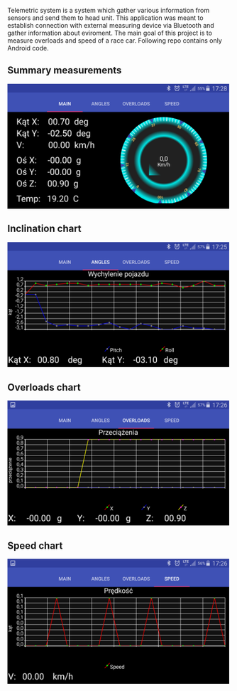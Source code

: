 Telemetric system is a system which gather various information from sensors and send them to head unit.
This application was meant to establish connection with external measuring device via Bluetooth and gather information about eviroment. The main goal of this project is to measure overloads and speed of a race car. Following repo contains only Android code.

<h2>Summary measurements</h2>
<img src="https://github.com/wjcwleklinski/Telemetric-system/blob/master/screenshots/main.png" width="500" heith="500"/>
<h2>Inclination chart</h2>
<img src="https://github.com/wjcwleklinski/Telemetric-system/blob/master/screenshots/inclination.png" width="500" heith="500"/>
<h2>Overloads chart</h2>
<img src="https://github.com/wjcwleklinski/Telemetric-system/blob/master/screenshots/overloads.png" width="500" heith="500"/>
<h2>Speed chart</h2>
<img src="https://github.com/wjcwleklinski/Telemetric-system/blob/master/screenshots/velocity.png" width="500" heith="500"/>

